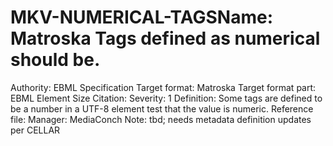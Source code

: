 # MKV-NUMERICAL-TAGSName: Matroska Tags defined as numerical should be.
Authority: EBML Specification
Target format: Matroska
Target format part: EBML Element Size
Citation: 
Severity: 1
Definition: Some tags are defined to be a number in a UTF-8 element test that the value is numeric.
Reference file: 
Manager: MediaConch
Note: tbd; needs metadata definition updates per CELLAR
